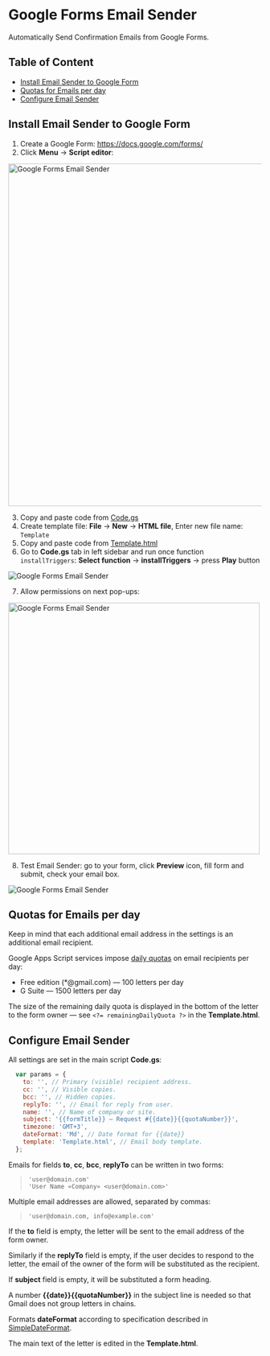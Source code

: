 # Google Forms Email Sender

Automatically Send Confirmation Emails from Google Forms.

## Table of Content

* [Install Email Sender to Google Form](#install-email-sender-to-google-form)
* [Quotas for Emails per day](#quotas-for-emails-per-day)
* [Configure Email Sender](#configure-email-sender)

## Install Email Sender to Google Form

1. Create a Google Form: https://docs.google.com/forms/
2. Click **Menu** → **Script editor**:

<p><img src="https://raw.githubusercontent.com/romychvk/google-forms-email-sender/master/doc/img/google-forms-email-sender-1.png" width="681" alt="Google Forms Email Sender"></p>

3. Copy and paste code from [Code.gs](Code.gs)
4. Create template file: **File** → **New** → **HTML file**, Enter new file name: `Template`
5. Copy and paste code from [Template.html](Template.html)
6. Go to **Code.gs** tab in left sidebar and run once function `installTriggers`: **Select function** → **installTriggers** → press **Play** button

<p><img src="https://raw.githubusercontent.com/romychvk/google-forms-email-sender/master/doc/img/google-forms-email-sender-2.png" alt="Google Forms Email Sender"></p>

7. Allow permissions on next pop-ups:

<p><img src="https://raw.githubusercontent.com/romychvk/google-forms-email-sender/master/doc/img/google-forms-email-sender-3.png" width="500"  alt="Google Forms Email Sender"></p>

8. Test Email Sender: go to your form, click **Preview** icon, fill form and submit, check your email box.

<p><img src="https://raw.githubusercontent.com/romychvk/google-forms-email-sender/master/doc/img/google-forms-email-sender-4.png" alt="Google Forms Email Sender"></p>

## Quotas for Emails per day

Keep in mind that each additional email address in the settings is an additional email recipient.

Google Apps Script services impose [daily quotas](https://developers.google.com/apps-script/guides/services/quotas) on email recipients per day:

* Free edition (*@gmail.com) — 100 letters per day
* G Suite — 1500 letters per day

The size of the remaining daily quota is displayed in the bottom of the letter to the form owner — see `<?= remainingDailyQuota ?>` in the **Template.html**.

## Configure Email Sender

All settings are set in the main script **Code.gs**:

```javascript
  var params = {
    to: '', // Primary (visible) recipient address. 
    cc: '', // Visible copies.
    bcc: '', // Hidden copies.
    replyTo: '', // Email for reply from user.
    name: '', // Name of company or site.
    subject: '{{formTitle}} — Request #{{date}}{{quotaNumber}}',
    timezone: 'GMT+3',
    dateFormat: 'Md', // Date format for {{date}}
    template: 'Template.html', // Email body template.
  };
```

Emails for fields **to**, **cc**, **bcc**, **replyTo** can be written in two forms:

> `'user@domain.com'`<br>
> `'User Name «Company» <user@domain.com>'`

Multiple email addresses are allowed, separated by commas:

> `'user@domain.com, info@example.com'`

If the **to** field is empty, the letter will be sent to the email address of the form owner.

Similarly if the **replyTo** field is empty, if the user decides to respond to the letter, the email of the owner of the form will be substituted as the recipient.

If **subject** field is empty, it will be substituted a form heading.

A number **{{date}}{{quotaNumber}}** in the subject line is needed so that Gmail does not group letters in chains.

Formats **dateFormat** according to specification described in [SimpleDateFormat](https://docs.oracle.com/javase/7/docs/api/java/text/SimpleDateFormat.html).

The main text of the letter is edited in the **Template.html**.
